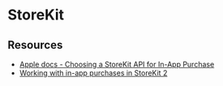 # StoreKit

## Resources

* [Apple docs - Choosing a StoreKit API for In-App Purchase](https://developer.apple.com/documentation/storekit/choosing_a_storekit_api_for_in-app_purchase)
* [Working with in-app purchases in StoreKit 2](https://wwdcbysundell.com/2021/working-with-in-app-purchases-in-storekit2/)

